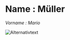 ﻿# Name : Müller


*Vorname : Mario*



![Alternativtext](https://www.jeuxetcompagnie.fr/wp-content/uploads/2012/03/personnage-un-peu-fou.jpg "Bildtitel hier")


